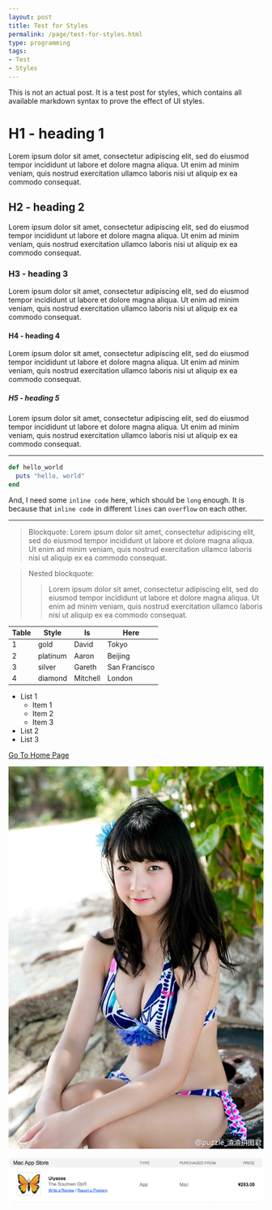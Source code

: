 ```yaml
---
layout: post
title: Test for Styles
permalink: /page/test-for-styles.html
type: programming
tags:
- Test
- Styles
---
```


This is not an actual post. It is a test post for styles, which contains all available markdown syntax to prove the effect of UI styles.

# H1 - heading 1

Lorem ipsum dolor sit amet, consectetur adipiscing elit, sed do eiusmod tempor incididunt ut labore et dolore magna aliqua. Ut enim ad minim veniam, quis nostrud exercitation ullamco laboris nisi ut aliquip ex ea commodo consequat.

## H2 - heading 2

Lorem ipsum dolor sit amet, consectetur adipiscing elit, sed do eiusmod tempor incididunt ut labore et dolore magna aliqua. Ut enim ad minim veniam, quis nostrud exercitation ullamco laboris nisi ut aliquip ex ea commodo consequat.

### H3 - heading 3

Lorem ipsum dolor sit amet, consectetur adipiscing elit, sed do eiusmod tempor incididunt ut labore et dolore magna aliqua. Ut enim ad minim veniam, quis nostrud exercitation ullamco laboris nisi ut aliquip ex ea commodo consequat.

#### H4 - heading 4

Lorem ipsum dolor sit amet, consectetur adipiscing elit, sed do eiusmod tempor incididunt ut labore et dolore magna aliqua. Ut enim ad minim veniam, quis nostrud exercitation ullamco laboris nisi ut aliquip ex ea commodo consequat.

##### H5 - heading 5

Lorem ipsum dolor sit amet, consectetur adipiscing elit, sed do eiusmod tempor incididunt ut labore et dolore magna aliqua. Ut enim ad minim veniam, quis nostrud exercitation ullamco laboris nisi ut aliquip ex ea commodo consequat.

<hr>

```ruby
def hello_world
  puts "hello, world"
end
```

And, I need some `inline code` here, which should be `long` enough. It is because that `inline code` in different `lines` can `overflow` on each other.

<hr>

> Blockquote: Lorem ipsum dolor sit amet, consectetur adipiscing elit, sed do eiusmod tempor incididunt ut labore et dolore magna aliqua. Ut enim ad minim veniam, quis nostrud exercitation ullamco laboris nisi ut aliquip ex ea commodo consequat.

> Nested blockquote:
>  > Lorem ipsum dolor sit amet, consectetur adipiscing elit, sed do eiusmod tempor incididunt ut labore et dolore magna aliqua. Ut enim ad minim veniam, quis nostrud exercitation ullamco laboris nisi ut aliquip ex ea commodo consequat.

| Table | Style | Is | Here |
|----|----|----|----|
| 1 | gold | David | Tokyo |
| 2 | platinum | Aaron | Beijing |
| 3 | silver | Gareth | San Francisco |
| 4 | diamond | Mitchell | London |


* List 1
  * Item 1
  * Item 2
  * Item 3
* List 2
* List 3


[Go To Home Page](https://crispgm.com/)

![](/image/snh48-zhaoyue.jpg)

![](/image/ulysses-order.png)
